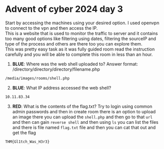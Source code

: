 # Advent of cyber 2024 day 3
Start by accessing the machines using your desired option. I used openvpn to connect to the vpn and then access the IP.<br>
This is a website that is used to monitor the traffic to server and it contains too many good options like filtering using dates, filtering the sourceIP and type of the process and others are there too you can explore them.<br>
This was pretty easy task as it was fully guided room read the instruction carefully and you will be able to complete this room in less than an hour. <br> 

1. **BLUE**: Where was the web shell uploaded to?
Answer format: /directory/directory/directory/filename.php
```bash
/media/images/rooms/shell.php
```
2. **BLUE**: What IP address accessed the web shell?
```bash
10.11.83.34
```
3. **RED**: What is the contents of the flag.txt?
Try to login using common admin passwords and then in create room there is an option to upload an image there you can upload the `shell.php` and then go to that `url` and then can gain `reverse shell` and then using `ls` you can list the files and there is file named `flag.txt` file and then you can cat that out and get the flag<br>
```bash
THM{Gl1tch_Was_H3r3}
```
